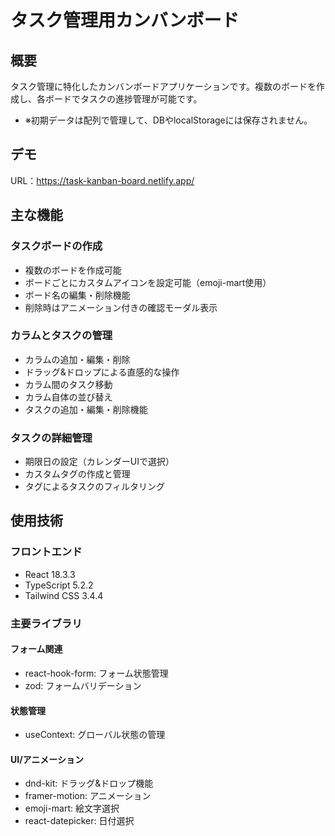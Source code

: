 # タスク管理用カンバンボード

## 概要

タスク管理に特化したカンバンボードアプリケーションです。複数のボードを作成し、各ボードでタスクの進捗管理が可能です。

- ※初期データは配列で管理して、DBやlocalStorageには保存されません。

## デモ

URL：https://task-kanban-board.netlify.app/

## 主な機能

### タスクボードの作成

- 複数のボードを作成可能
- ボードごとにカスタムアイコンを設定可能（emoji-mart使用）
- ボード名の編集・削除機能
- 削除時はアニメーション付きの確認モーダル表示

### カラムとタスクの管理

- カラムの追加・編集・削除
- ドラッグ&ドロップによる直感的な操作
- カラム間のタスク移動
- カラム自体の並び替え
- タスクの追加・編集・削除機能

### タスクの詳細管理

- 期限日の設定（カレンダーUIで選択）
- カスタムタグの作成と管理
- タグによるタスクのフィルタリング

## 使用技術

### フロントエンド

- React 18.3.3
- TypeScript 5.2.2
- Tailwind CSS 3.4.4

### 主要ライブラリ

#### フォーム関連

- react-hook-form: フォーム状態管理
- zod: フォームバリデーション

#### 状態管理

- useContext: グローバル状態の管理

#### UI/アニメーション

- dnd-kit: ドラッグ&ドロップ機能
- framer-motion: アニメーション
- emoji-mart: 絵文字選択
- react-datepicker: 日付選択
